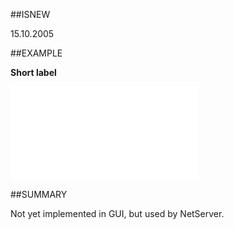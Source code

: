 
##ISNEW

15.10.2005


##EXAMPLE

**Short label**



![](..\..\Examples\vbs\SOUDefField.ShortLabel.vbs.txt)


##SUMMARY

Not yet implemented in GUI, but used by NetServer.

